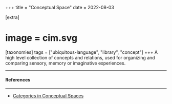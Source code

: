 +++
title = "Conceptual Space"
date = 2022-08-03

[extra]
#  image = cim.svg
[taxonomies]
   tags = ["ubiquitous-language", "library", "concept"]
+++
A high level collection of concepts and relations, used for organizing and comparing sensory, memory or imaginative experiences.

---

#### References

---

* [Categories in Conceptual Spaces](http://www.shirandudy.com/post/categories-in-conceptual-spaces)

